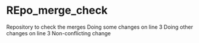 # REpo_merge_check
Repository to check the merges
Doing some changes on line 3
Doing other changes on line 3
Non-conflicting change
